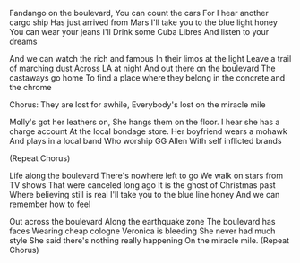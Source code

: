 Fandango on the boulevard,
You can count the cars
For I hear another cargo ship
Has just arrived from Mars
I'll take you to the blue light honey
You can wear your jeans
I'll Drink some Cuba Libres
And listen to your dreams

And we can watch the rich and famous
In their limos at the light
Leave a trail of marching dust
Across LA at night
And out there on the boulevard
The castaways go home
To find a place where they belong in the concrete and the chrome

Chorus:
They are lost for awhile,
Everybody's lost on the miracle mile

Molly's got her leathers on,
She hangs them on the floor.
I hear she has a charge account 
At the local bondage store.
Her boyfriend wears a mohawk
And plays in a local band
Who worship GG Allen
With self inflicted brands

(Repeat Chorus)

Life along the boulevard
There's nowhere left to go
We walk on stars from TV shows
That were canceled long ago
It is the ghost of Christmas past
Where believing still is real
I'll take you to the blue line honey
And we can remember how to feel

Out across the boulevard
Along the earthquake zone
The boulevard has faces
Wearing cheap cologne
Veronica is bleeding
She never had much style
She said there's nothing really 
happening
On the miracle mile.
(Repeat Chorus)
